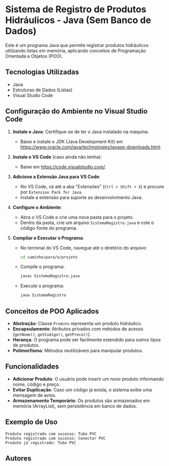 # Sistema de Registro de Produtos Hidráulicos - Java (Sem Banco de Dados)

Este é um programa Java que permite registrar produtos hidráulicos utilizando listas em memória, aplicando conceitos de Programação Orientada a Objetos (POO).

## Tecnologias Utilizadas
- Java
- Estruturas de Dados (Listas)
- Visual Studio Code

## Configuração do Ambiente no Visual Studio Code
1. **Instale o Java**: Certifique-se de ter o Java instalado na máquina.
   - Baixe e instale o JDK (Java Development Kit) em https://www.oracle.com/java/technologies/javase-downloads.html.

2. **Instale o VS Code** (caso ainda não tenha):
   - Baixe em https://code.visualstudio.com/.

3. **Adicione a Extensão Java para VS Code**:
   - No VS Code, vá até a aba "Extensões" (`Ctrl + Shift + X`) e procure por `Extension Pack for Java`.
   - Instale a extensão para suporte ao desenvolvimento Java.

4. **Configure o Ambiente**:
   - Abra o VS Code e crie uma nova pasta para o projeto.
   - Dentro da pasta, crie um arquivo `SistemaRegistro.java` e cole o código-fonte do programa.

5. **Compilar e Executar o Programa**:
   - No terminal do VS Code, navegue até o diretório do arquivo:
     ```sh
     cd caminho/para/o/projeto
     ```
   - Compile o programa:
     ```sh
     javac SistemaRegistro.java
     ```
   - Execute o programa:
     ```sh
     java SistemaRegistro
     ```

## Conceitos de POO Aplicados
- **Abstração**: Classe `Produto` representa um produto hidráulico.
- **Encapsulamento**: Atributos privados com métodos de acesso (`getNome()`, `getCodigo()`, `getPreco()`).
- **Herança**: O programa pode ser facilmente estendido para outros tipos de produtos.
- **Polimorfismo**: Métodos reutilizáveis para manipular produtos.

## Funcionalidades
- **Adicionar Produto**: O usuário pode inserir um novo produto informando nome, código e preço.
- **Evitar Duplicação**: Caso um código já exista, o sistema exibe uma mensagem de aviso.
- **Armazenamento Temporário**: Os produtos são armazenados em memória (ArrayList), sem persistência em banco de dados.

## Exemplo de Uso
```
Produto registrado com sucesso: Tubo PVC
Produto registrado com sucesso: Conector PVC
Produto já registrado: Tubo PVC
```

## Autores


